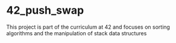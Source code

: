 # 42_push_swap
This project is part of the curriculum at 42 and focuses on sorting algorithms and the manipulation of stack data structures
